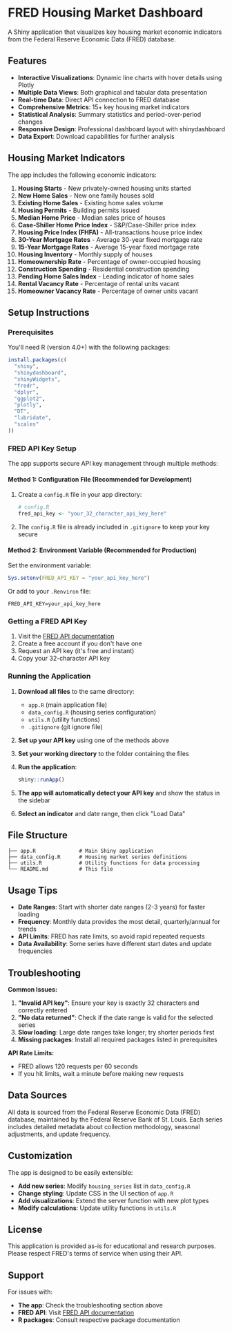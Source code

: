 # FRED Housing Market Dashboard

A Shiny application that visualizes key housing market economic indicators from the Federal Reserve Economic Data (FRED) database.

## Features

- **Interactive Visualizations**: Dynamic line charts with hover details using Plotly
- **Multiple Data Views**: Both graphical and tabular data presentation
- **Real-time Data**: Direct API connection to FRED database
- **Comprehensive Metrics**: 15+ key housing market indicators
- **Statistical Analysis**: Summary statistics and period-over-period changes
- **Responsive Design**: Professional dashboard layout with shinydashboard
- **Data Export**: Download capabilities for further analysis

## Housing Market Indicators

The app includes the following economic indicators:

1. **Housing Starts** - New privately-owned housing units started
2. **New Home Sales** - New one family houses sold
3. **Existing Home Sales** - Existing home sales volume
4. **Housing Permits** - Building permits issued
5. **Median Home Price** - Median sales price of houses
6. **Case-Shiller Home Price Index** - S&P/Case-Shiller price index
7. **Housing Price Index (FHFA)** - All-transactions house price index
8. **30-Year Mortgage Rates** - Average 30-year fixed mortgage rate
9. **15-Year Mortgage Rates** - Average 15-year fixed mortgage rate
10. **Housing Inventory** - Monthly supply of houses
11. **Homeownership Rate** - Percentage of owner-occupied housing
12. **Construction Spending** - Residential construction spending
13. **Pending Home Sales Index** - Leading indicator of home sales
14. **Rental Vacancy Rate** - Percentage of rental units vacant
15. **Homeowner Vacancy Rate** - Percentage of owner units vacant

## Setup Instructions

### Prerequisites

You'll need R (version 4.0+) with the following packages:

```r
install.packages(c(
  "shiny",
  "shinydashboard", 
  "shinyWidgets",
  "fredr",
  "dplyr",
  "ggplot2",
  "plotly",
  "DT",
  "lubridate",
  "scales"
))
```

### FRED API Key Setup

The app supports secure API key management through multiple methods:

#### Method 1: Configuration File (Recommended for Development)
1. Create a `config.R` file in your app directory:
   ```r
   # config.R
   fred_api_key <- "your_32_character_api_key_here"
   ```
2. The `config.R` file is already included in `.gitignore` to keep your key secure

#### Method 2: Environment Variable (Recommended for Production)
Set the environment variable:
```r
Sys.setenv(FRED_API_KEY = "your_api_key_here")
```

Or add to your `.Renviron` file:
```
FRED_API_KEY=your_api_key_here
```

### Getting a FRED API Key

1. Visit the [FRED API documentation](https://fred.stlouisfed.org/docs/api/api_key.html)
2. Create a free account if you don't have one
3. Request an API key (it's free and instant)
4. Copy your 32-character API key

### Running the Application

1. **Download all files** to the same directory:
   - `app.R` (main application file)
   - `data_config.R` (housing series configuration)
   - `utils.R` (utility functions)
   - `.gitignore` (git ignore file)

2. **Set up your API key** using one of the methods above

3. **Set your working directory** to the folder containing the files

4. **Run the application**:
   ```r
   shiny::runApp()
   ```

5. **The app will automatically detect your API key** and show the status in the sidebar

6. **Select an indicator** and date range, then click "Load Data"

## File Structure

```
├── app.R              # Main Shiny application
├── data_config.R      # Housing market series definitions
├── utils.R            # Utility functions for data processing
└── README.md          # This file
```

## Usage Tips

- **Date Ranges**: Start with shorter date ranges (2-3 years) for faster loading
- **Frequency**: Monthly data provides the most detail, quarterly/annual for trends
- **API Limits**: FRED has rate limits, so avoid rapid repeated requests
- **Data Availability**: Some series have different start dates and update frequencies

## Troubleshooting

**Common Issues:**

1. **"Invalid API key"**: Ensure your key is exactly 32 characters and correctly entered
2. **"No data returned"**: Check if the date range is valid for the selected series
3. **Slow loading**: Large date ranges take longer; try shorter periods first
4. **Missing packages**: Install all required packages listed in prerequisites

**API Rate Limits:**
- FRED allows 120 requests per 60 seconds
- If you hit limits, wait a minute before making new requests

## Data Sources

All data is sourced from the Federal Reserve Economic Data (FRED) database, maintained by the Federal Reserve Bank of St. Louis. Each series includes detailed metadata about collection methodology, seasonal adjustments, and update frequency.

## Customization

The app is designed to be easily extensible:

- **Add new series**: Modify `housing_series` list in `data_config.R`
- **Change styling**: Update CSS in the UI section of `app.R`
- **Add visualizations**: Extend the server function with new plot types
- **Modify calculations**: Update utility functions in `utils.R`

## License

This application is provided as-is for educational and research purposes. Please respect FRED's terms of service when using their API.

## Support

For issues with:
- **The app**: Check the troubleshooting section above
- **FRED API**: Visit [FRED API documentation](https://fred.stlouisfed.org/docs/api/)
- **R packages**: Consult respective package documentation
